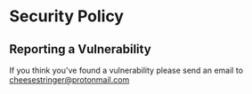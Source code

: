 # Security Policy

## Reporting a Vulnerability

If you think you've found a vulnerability please send an email to cheesestringer@protonmail.com
